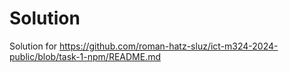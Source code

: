 # Solution
Solution for https://github.com/roman-hatz-sluz/ict-m324-2024-public/blob/task-1-npm/README.md
